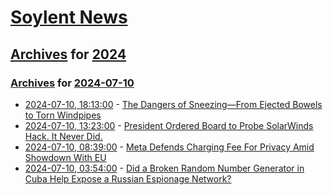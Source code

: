 # [Soylent News](../../../README.md)

## [Archives](../../index.md) for [2024](../index.md)

### [Archives](../../index.md) for [2024-07-10](index.md)

* [2024-07-10, 18:13:00](https://soylentnews.org/article.pl?sid=24/07/09/1915200&from=rss) - [The Dangers of Sneezing—From Ejected Bowels to Torn Windpipes](https://soylentnews.org/article.pl?sid=24/07/09/1915200&from=rss)
* [2024-07-10, 13:23:00](https://soylentnews.org/article.pl?sid=24/07/09/1911213&from=rss) - [President Ordered Board to Probe SolarWinds Hack. It Never Did.](https://soylentnews.org/article.pl?sid=24/07/09/1911213&from=rss)
* [2024-07-10, 08:39:00](https://soylentnews.org/article.pl?sid=24/07/09/1510247&from=rss) - [Meta Defends Charging Fee For Privacy Amid Showdown With EU](https://soylentnews.org/article.pl?sid=24/07/09/1510247&from=rss)
* [2024-07-10, 03:54:00](https://soylentnews.org/article.pl?sid=24/07/09/155236&from=rss) - [Did a Broken Random Number Generator in Cuba Help Expose a Russian Espionage Network?](https://soylentnews.org/article.pl?sid=24/07/09/155236&from=rss)

